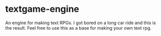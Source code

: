 # textgame-engine
An engine for making text RPGs. I got bored on a long car ride and this is the result. Feel free to use this as a base for making your own text rpg.
